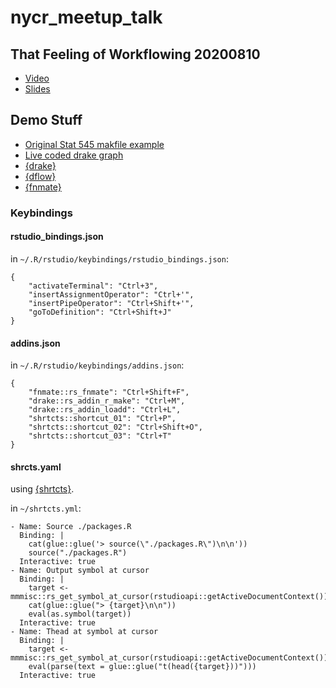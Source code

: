 # nycr_meetup_talk

## That Feeling of Workflowing 20200810

  * [Video](https://www.youtube.com/watch?v=jU1Zv21GvT4)
  * [Slides](https://docs.google.com/presentation/d/18tEfBymtD50g3gTM2s2hfdRaoJTXRSohRSJxHb-FgU4/edit?usp=sharing)
  
## Demo Stuff

* [Original Stat 545 makfile example](https://stat545.com/automating-pipeline.html#the-final-makefile)
* [Live coded drake graph](https://github.com/MilesMcBain/nycr_meetup_talk_code)
* [{drake}](https://github.com/ropensci/drake)
* [{dflow}](https://github.com/milesmcbain/dflow)
* [{fnmate}](https://github.com.milesmcbain/fnmate)

### Keybindings

#### rstudio_bindings.json

in `~/.R/rstudio/keybindings/rstudio_bindings.json`:

```
{
    "activateTerminal": "Ctrl+3",
    "insertAssignmentOperator": "Ctrl+'",
    "insertPipeOperator": "Ctrl+Shift+'",
    "goToDefinition": "Ctrl+Shift+J"
}

```

#### addins.json

in `~/.R/rstudio/keybindings/addins.json`:

```
{
    "fnmate::rs_fnmate": "Ctrl+Shift+F",
    "drake::rs_addin_r_make": "Ctrl+M",
    "drake::rs_addin_loadd": "Ctrl+L",
    "shrtcts::shortcut_01": "Ctrl+P",
    "shrtcts::shortcut_02": "Ctrl+Shift+O",
    "shrtcts::shortcut_03": "Ctrl+T"
}
```

#### shrcts.yaml

using [{shrtcts}](https://github.com/gadenbuie/shrtcts).

in `~/shrtcts.yml`:

```
- Name: Source ./packages.R
  Binding: |
    cat(glue::glue('> source(\"./packages.R\")\n\n'))
    source("./packages.R")
  Interactive: true
- Name: Output symbol at cursor
  Binding: |
    target <- mmmisc::rs_get_symbol_at_cursor(rstudioapi::getActiveDocumentContext())
    cat(glue::glue("> {target}\n\n"))
    eval(as.symbol(target))
  Interactive: true
- Name: Thead at symbol at cursor
  Binding: |
    target <- mmmisc::rs_get_symbol_at_cursor(rstudioapi::getActiveDocumentContext())
    eval(parse(text = glue::glue("t(head({target}))")))
  Interactive: true

```



